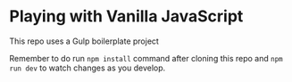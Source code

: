 # Playing with Vanilla JavaScript

This repo uses a Gulp boilerplate project

Remember to do run `npm install` command after cloning this repo and `npm run dev` to watch changes as you develop.
